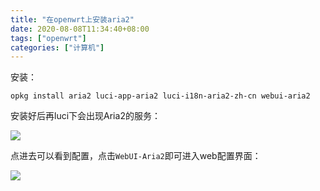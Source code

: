 ```yaml
---
title: "在openwrt上安装aria2"
date: 2020-08-08T11:34:40+08:00
tags: ["openwrt"]
categories: ["计算机"]
---
```


安装：

```
opkg install aria2 luci-app-aria2 luci-i18n-aria2-zh-cn webui-aria2
```

安装好后再luci下会出现Aria2的服务：

![](/img/openwrt/Snipaste_2020-08-08_11-36-22.png)

点进去可以看到配置，点击`WebUI-Aria2`即可进入web配置界面：

![](/img/openwrt/Snipaste_2020-08-08_11-38-08.png)